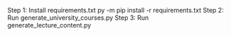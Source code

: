 Step 1: Install requirements.txt
		py -m pip install -r requirements.txt
Step 2: Run generate_university_courses.py
Step 3: Run generate_lecture_content.py
